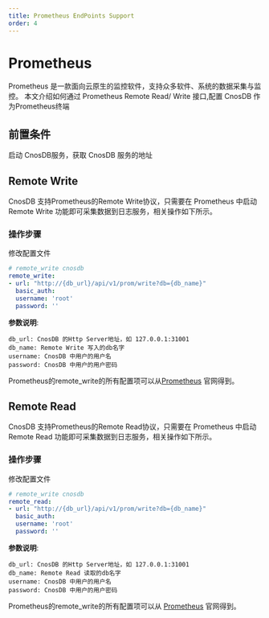```yaml
---
title: Prometheus EndPoints Support
order: 4
---
```



# Prometheus
Prometheus 是一款面向云原生的监控软件，支持众多软件、系统的数据采集与监控。
本文介绍如何通过 Prometheus Remote Read/ Write 接口,配置 CnosDB 作为Prometheus终端

## 前置条件

启动 CnosDB服务，获取 CnosDB 服务的地址

## Remote Write

CnosDB 支持Prometheus的Remote Write协议，只需要在 Prometheus 中启动 Remote Write 功能即可采集数据到日志服务，相关操作如下所示。

### 操作步骤

修改配置文件
```yaml
# remote_write cnosdb
remote_write:
- url: "http://{db_url}/api/v1/prom/write?db={db_name}"
  basic_auth:
  username: 'root'
  password: ''
```
**参数说明**:

```
db_url: CnosDB 的Http Server地址，如 127.0.0.1:31001
db_name: Remote Write 写入的db名字
username: CnosDB 中用户的用户名
password: CnosDB 中用户的用户密码
```


Prometheus的remote_write的所有配置项可以从[Prometheus](https://prometheus.io/docs/prometheus/latest/configuration/configuration/?spm=a2c4g.11186623.0.0.231f780eoLUxCY#remote_write)
官网得到。


## Remote Read
CnosDB 支持Prometheus的Remote Read协议，只需要在 Prometheus 中启动 Remote Read 功能即可采集数据到日志服务，相关操作如下所示。

### 操作步骤

修改配置文件
```yaml
# remote_write cnosdb
remote_read:
- url: "http://{db_url}/api/v1/prom/write?db={db_name}"
  basic_auth:
  username: 'root'
  password: ''
```
**参数说明**:

```
db_url: CnosDB 的Http Server地址，如 127.0.0.1:31001
db_name: Remote Read 读取的db名字
username: CnosDB 中用户的用户名
password: CnosDB 中用户的用户密码
```

Prometheus的remote_write的所有配置项可以从
[Prometheus](https://prometheus.io/docs/prometheus/latest/configuration/configuration/#remote_read)
官网得到。